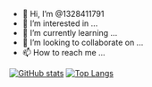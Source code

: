 - 👋 Hi, I’m @1328411791
- 👀 I’m interested in ...
- 🌱 I’m currently learning ...
- 💞️ I’m looking to collaborate on ...
- 📫 How to reach me ...

[![GitHub stats](https://github-readme-stats.vercel.app/api?username=1328411791&show_icons=true)](https://github.com/anuraghazra/github-readme-stats)
[![Top Langs](https://github-readme-stats.vercel.app/api/top-langs/?username=1328411791&langs_count=8&layout=compact)](https://github.com/anuraghazra/github-readme-stats)
<!---
1328411791/1328411791 is a ✨ special ✨ repository because its `README.md` (this file) appears on your GitHub profile.
You can click the Preview link to take a look at your changes.
--->
